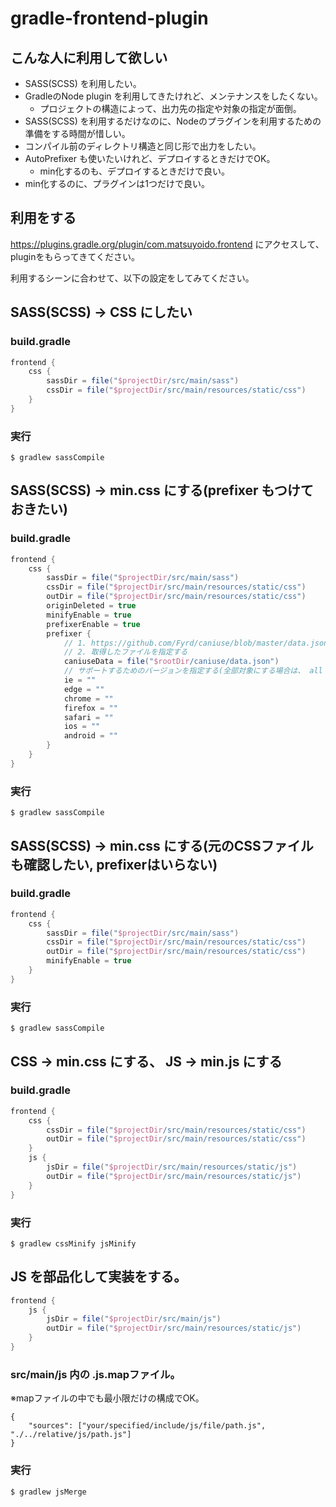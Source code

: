 # gradle-frontend-plugin

## こんな人に利用して欲しい

* SASS(SCSS) を利用したい。
* GradleのNode plugin を利用してきたけれど、メンテナンスをしたくない。
    - プロジェクトの構造によって、出力先の指定や対象の指定が面倒。
* SASS(SCSS) を利用するだけなのに、Nodeのプラグインを利用するための準備をする時間が惜しい。
* コンパイル前のディレクトリ構造と同じ形で出力をしたい。
* AutoPrefixer も使いたいけれど、デプロイするときだけでOK。
    - min化するのも、デプロイするときだけで良い。
* min化するのに、プラグインは1つだけで良い。


## 利用をする

https://plugins.gradle.org/plugin/com.matsuyoido.frontend にアクセスして、pluginをもらってきてください。

利用するシーンに合わせて、以下の設定をしてみてください。

## SASS(SCSS) -> CSS にしたい

### build.gradle

```gradle
frontend {
    css {
        sassDir = file("$projectDir/src/main/sass")
        cssDir = file("$projectDir/src/main/resources/static/css")
    }
}
```

### 実行

`$ gradlew sassCompile`


## SASS(SCSS) -> min.css にする(prefixer もつけておきたい)

### build.gradle

```gradle
frontend {
    css {
        sassDir = file("$projectDir/src/main/sass")
        cssDir = file("$projectDir/src/main/resources/static/css")
        outDir = file("$projectDir/src/main/resources/static/css")
        originDeleted = true
        minifyEnable = true
        prefixerEnable = true
        prefixer {
            // 1. https://github.com/Fyrd/caniuse/blob/master/data.json からファイルを取得する
            // 2. 取得したファイルを指定する
            caniuseData = file("$rootDir/caniuse/data.json")
            // サポートするためのバージョンを指定する(全部対象にする場合は、 all を使う)
            ie = ""
            edge = ""
            chrome = ""
            firefox = ""
            safari = ""
            ios = ""
            android = ""
        }
    }
}
```

### 実行

`$ gradlew sassCompile`


## SASS(SCSS) -> min.css にする(元のCSSファイルも確認したい, prefixerはいらない)

### build.gradle

```gradle
frontend {
    css {
        sassDir = file("$projectDir/src/main/sass")
        cssDir = file("$projectDir/src/main/resources/static/css")
        outDir = file("$projectDir/src/main/resources/static/css")
        minifyEnable = true
    }
}
```

### 実行

`$ gradlew sassCompile`


## CSS -> min.css にする、 JS -> min.js にする

### build.gradle

```gradle
frontend {
    css {
        cssDir = file("$projectDir/src/main/resources/static/css")
        outDir = file("$projectDir/src/main/resources/static/css")
    }
    js {
        jsDir = file("$projectDir/src/main/resources/static/js")
        outDir = file("$projectDir/src/main/resources/static/js")
    }
}
```

### 実行

`$ gradlew cssMinify jsMinify`


## JS を部品化して実装をする。

```gradle
frontend {
    js {
        jsDir = file("$projectDir/src/main/js")
        outDir = file("$projectDir/src/main/resources/static/js")
    }
}
```

### src/main/js 内の .js.mapファイル。

※mapファイルの中でも最小限だけの構成でOK。

```
{
    "sources": ["your/specified/include/js/file/path.js", "./../relative/js/path.js"]
}
```

### 実行

`$ gradlew jsMerge`

